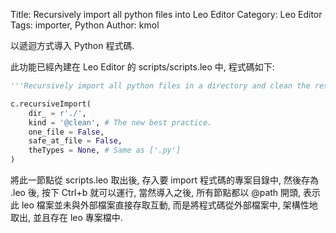 Title: Recursively import all python files into Leo Editor
Category: Leo Editor
Tags: importer, Python
Author: kmol

以遞迴方式導入 Python 程式碼.

<!-- PELICAN_END_SUMMARY -->

此功能已經內建在 Leo Editor 的 scripts/scripts.leo 中, 程式碼如下:

~~~python
'''Recursively import all python files in a directory and clean the result.'''

c.recursiveImport(
    dir_ = r'./',
    kind = '@clean', # The new best practice.
    one_file = False,
    safe_at_file = False,
    theTypes = None, # Same as ['.py']
)
~~~

將此一節點從 scripts.leo 取出後, 存入要 import 程式碼的專案目錄中, 然後存為 .leo 後, 按下 Ctrl+b 就可以運行, 當然導入之後, 所有節點都以 @path 開頭, 表示此 leo 檔案並未與外部檔案直接存取互動, 而是將程式碼從外部檔案中, 架構性地取出, 並且存在 leo 專案檔中.
